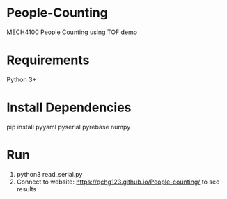 # People-Counting
MECH4100 People Counting using TOF demo 

# Requirements
Python 3+

# Install Dependencies
pip install pyyaml pyserial pyrebase numpy

# Run 
1. python3 read_serial.py
2. Connect to website: https://qchg123.github.io/People-counting/ to see results

